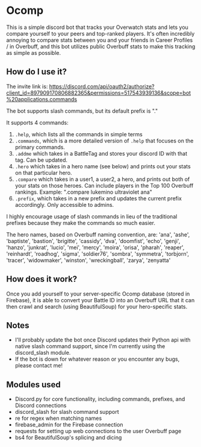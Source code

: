 # Ocomp
 
This is a simple discord bot that tracks your Overwatch stats and lets you compare yourself to your peers and top-ranked players. It's often incredibly annoying to compare stats between you and your friends in Career Profiles / in Overbuff, and this bot utilizes public Overbuff stats to make this tracking as simple as possible.

## How do I use it?

The invite link is: https://discord.com/api/oauth2/authorize?client_id=897909170806882365&permissions=517543939136&scope=bot%20applications.commands

The bot supports slash commands, but its default prefix is "."

It supports 4 commands:
1. `.help`, which lists all the commands in simple terms
2. `.commands`, which is a more detailed version of `.help` that focuses on the primary commands.
3. `.addme` which takes in a BattleTag and stores your discord ID with that tag. Can be updated.
4. `.hero` which takes in a hero name (see below) and prints out your stats on that particular hero.
5. `.compare` which takes in a user1, a user2, a hero, and prints out both of your stats on those heroes. Can include players in the Top 100 Overbuff rankings. Example: ".compare lukemino ultraviolet ana"
6. `.prefix`, which takes in a new prefix and updates the current prefix accordingly. Only accessible to admins.

I highly encourage usage of slash commands in lieu of the traditional prefixes because they make the commands so much easier.

The hero names, based on Overbuff naming convention, are: 'ana', 'ashe', 'baptiste', 'bastion', 'brigitte', 'cassidy', 'dva', 'doomfist', 'echo', 'genji', 'hanzo', 'junkrat', 'lucio', 'mei', 'mercy', 'moira', 'orisa', 'pharah', 'reaper', 'reinhardt', 'roadhog', 'sigma', 'soldier76', 'sombra', 'symmetra', 'torbjorn', 'tracer', 'widowmaker', 'winston', 'wreckingball', 'zarya', 'zenyatta'


## How does it work?

Once you add yourself to your server-specific Ocomp database (stored in Firebase), it is able to convert your Battle ID into an Overbuff URL that it can then crawl and search (using BeautifulSoup) for your hero-specific stats.

## Notes

- I'll probably update the bot once Discord updates their Python api with native slash command support, since I'm currently using the discord_slash module.
- If the bot is down for whatever reason or you encounter any bugs, please contact me!

## Modules used

- Discord.py for core functionality, including commands, prefixes, and Discord connections
- discord_slash for slash command support
- re for regex when matching names
-  firebase_admin for the Firebase connection
-  requests for setting up web connections to the user Overbuff page
-  bs4 for BeautifulSoup's splicing and dicing
